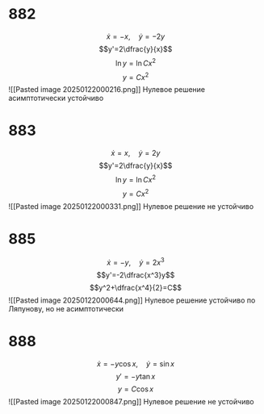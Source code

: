 # 882
$$\dot{x}=-x,\quad\dot{y}=-2y$$
$$y'=2\dfrac{y}{x}$$
$$\ln y=\ln Cx^2$$
$$y=Cx^2$$
![[Pasted image 20250122000216.png]]
Нулевое решение асимптотически устойчиво

# 883
$$\dot{x}=x,\quad\dot{y}=2y$$
$$y'=2\dfrac{y}{x}$$
$$\ln y=\ln Cx^2$$
$$y=Cx^2$$
![[Pasted image 20250122000331.png]]
Нулевое решение не устойчиво

# 885
$$\dot{x}=-y,\quad\dot{y}=2x^3$$
$$y'=-2\dfrac{x^3}y$$
$$y^2+\dfrac{x^4}{2}=C$$
![[Pasted image 20250122000644.png]]
Нулевое решение устойчиво по Ляпунову, но не асимптотически

# 888
$$\dot{x}=-y\cos x,\quad\dot{y}=\sin x$$
$$y'=-y\tan x$$
$$y=C\cos x$$
![[Pasted image 20250122000847.png]]
Нулевое решение не устойчиво